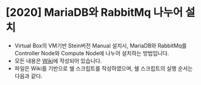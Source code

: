 # [2020] MariaDB와 RabbitMq 나누어 설치

- Virtual Box의 VM기반 Stein버전 Manual 설치시, MariaDB와 RabbitMq를 Controller Node와 Compute Node에 나누어 설치하는 방법입니다.
- 모든 내용은 [Wiki](https://github.com/shhan0226/Project-OpenStack/wiki/%5B2020%5D--MariaDB%EC%99%80-RabbitMQ-%EB%82%98%EB%88%84%EC%96%B4-%EC%84%A4%EC%B9%98)에 작성되어 있습니다.
- 파일은 Wiki를 기반으로 쉘 스크립트를 작성하였으며, 쉘 스크립트의 실행 순서는 다음과 같다.
